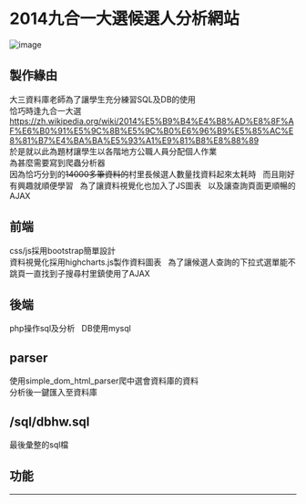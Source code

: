 # 2014九合一大選候選人分析網站
![image]()

## 製作緣由  
大三資料庫老師為了讓學生充分練習SQL及DB的使用  
恰巧時逢九合一大選  
https://zh.wikipedia.org/wiki/2014%E5%B9%B4%E4%B8%AD%E8%8F%AF%E6%B0%91%E5%9C%8B%E5%9C%B0%E6%96%B9%E5%85%AC%E8%81%B7%E4%BA%BA%E5%93%A1%E9%81%B8%E8%88%89  
於是就以此為題材讓學生以各階地方公職人員分配個人作業  
為甚麼需要寫到爬蟲分析器  
因為恰巧分到的~~14000多筆資料的~~村里長候選人數量找資料起來太耗時  
而且剛好有興趣就順便學習  
為了讓資料視覺化也加入了JS圖表  
以及讓查詢頁面更順暢的AJAX  

## 前端
css/js採用bootstrap簡單設計  
資料視覺化採用highcharts.js製作資料圖表  
為了讓候選人查詢的下拉式選單能不跳頁一直找到子搜尋村里鎮使用了AJAX

## 後端
php操作sql及分析  
DB使用mysql  

## parser
使用simple_dom_html_parser爬中選會資料庫的資料  
分析後一鍵匯入至資料庫

## /sql/dbhw.sql
最後彙整的sql檔

## 功能
***
###
